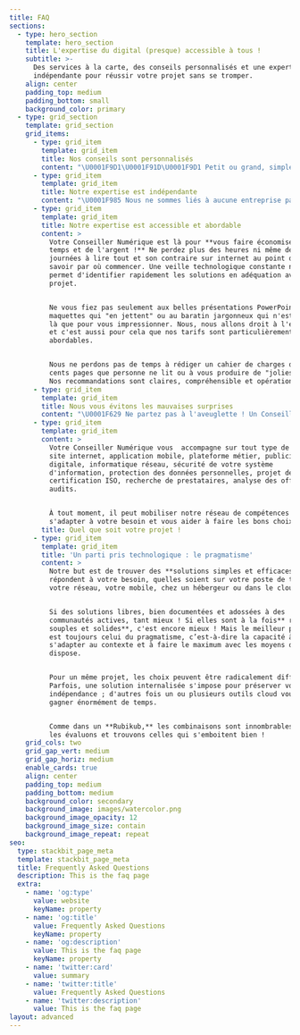 ```yaml
---
title: FAQ
sections:
  - type: hero_section
    template: hero_section
    title: L'expertise du digital (presque) accessible à tous !
    subtitle: >-
      Des services à la carte, des conseils personnalisés et une expertise
      indépendante pour réussir votre projet sans se tromper.
    align: center
    padding_top: medium
    padding_bottom: small
    background_color: primary
  - type: grid_section
    template: grid_section
    grid_items:
      - type: grid_item
        template: grid_item
        title: Nos conseils sont personnalisés
        content: "\U0001F9D1‍\U0001F91D‍\U0001F9D1 Petit ou grand, simple ou complexe, votre projet est unique et nous savons qu'il est important pour vous.\n\nAussi, nous privilégions toujours une écoute approfondie de votre besoin qui se traduit en recommandations claires, précises, et surtout opérationnelles !\n\nVotre Conseiller Numérique est un **interlocuteur unique qui mobilise notre réseau** de compétences pour répondre à vos questions ou suivre votre projet digital.\n"
      - type: grid_item
        template: grid_item
        title: Notre expertise est indépendante
        content: "\U0001F985 Nous ne sommes liés à aucune entreprise particulière, ne touchons aucune commission et n'avons aucun intérêt à vous orienter vers une solution qui ne vous correspondrait pas pleinement. Seul votre intérêt compte !\n"
      - type: grid_item
        template: grid_item
        title: Notre expertise est accessible et abordable
        content: >
          Votre Conseiller Numérique est là pour **vous faire économisez du
          temps et de l'argent !** Ne perdez plus des heures ni même des
          journées à lire tout et son contraire sur internet au point de ne plus
          savoir par où commencer. Une veille technologique constante nous
          permet d'identifier rapidement les solutions en adéquation avec votre
          projet.


          Ne vous fiez pas seulement aux belles présentations PowerPoint, aux
          maquettes qui "en jettent" ou au baratin jargonneux qui n'est souvent
          là que pour vous impressionner. Nous, nous allons droit à l'essentiel
          et c'est aussi pour cela que nos tarifs sont particulièrement
          abordables.


          Nous ne perdons pas de temps à rédiger un cahier de charges de deux
          cents pages que personne ne lit ou à vous produire de "jolies slides".
          Nos recommandations sont claires, compréhensible et opérationnelles.
      - type: grid_item
        template: grid_item
        title: Nous vous évitons les mauvaises surprises
        content: "\U0001F629 Ne partez pas à l'aveuglette ! Un Conseiller Numérique, c'est la meilleure garantie d'éviter les mauvaises surprises : les projets qui s'éternisent ou échouent, les prestataires qui vous font faux bond ou vous baladent, car le client de toute façon \"ni comprend rien\".\n\nLa plupart des entreprises de services numériques font bien leur travail, pas nécessairement les plus grandes ou les plus connues. Mais les agences de communication digitale qui vous facturent des sommes exorbitantes pour un travail parfois très simple ne sont pas rares.\n\nQuoi de plus exaspérant qu'un prestataire qui, une fois le devis signé, fait preuve de mauvaise volonté avec des réponses du type : c'est difficile à faire, on a besoin de deux journées de développement supplémentaires, mais pas avant la semaine prochaine ; le dev est sur un autre projet ; ajoutez un ticket et je vais regarder ; je vous envoie un nouveau devis...\n"
      - type: grid_item
        template: grid_item
        content: >
          Votre Conseiller Numérique vous  accompagne sur tout type de projets :
          site internet, application mobile, plateforme métier, publicité
          digitale, informatique réseau, sécurité de votre système
          d'information, protection des données personnelles, projet de
          certification ISO, recherche de prestataires, analyse des offres,
          audits.


          À tout moment, il peut mobiliser notre réseau de compétences pour
          s'adapter à votre besoin et vous aider à faire les bons choix !
        title: Quel que soit votre projet !
      - type: grid_item
        template: grid_item
        title: 'Un parti pris technologique : le pragmatisme'
        content: >
          Notre but est de trouver des **solutions simples et efficaces** qui
          répondent à votre besoin, quelles soient sur votre poste de travail,
          votre réseau, votre mobile, chez un hébergeur ou dans le cloud.


          Si des solutions libres, bien documentées et adossées à des
          communautés actives, tant mieux ! Si elles sont à la fois** rapides,
          souples et solides**, c'est encore mieux ! Mais le meilleur parti pris
          est toujours celui du pragmatisme, c’est-à-dire la capacité à
          s'adapter au contexte et à faire le maximum avec les moyens dont on
          dispose.


          Pour un même projet, les choix peuvent être radicalement différents.
          Parfois, une solution internalisée s'impose pour préserver votre
          indépendance ; d'autres fois un ou plusieurs outils cloud vous feront
          gagner énormément de temps.


          Comme dans un **Rubikub,** les combinaisons sont innombrables. Nous
          les évaluons et trouvons celles qui s'emboitent bien !
    grid_cols: two
    grid_gap_vert: medium
    grid_gap_horiz: medium
    enable_cards: true
    align: center
    padding_top: medium
    padding_bottom: medium
    background_color: secondary
    background_image: images/watercolor.png
    background_image_opacity: 12
    background_image_size: contain
    background_image_repeat: repeat
seo:
  type: stackbit_page_meta
  template: stackbit_page_meta
  title: Frequently Asked Questions
  description: This is the faq page
  extra:
    - name: 'og:type'
      value: website
      keyName: property
    - name: 'og:title'
      value: Frequently Asked Questions
      keyName: property
    - name: 'og:description'
      value: This is the faq page
      keyName: property
    - name: 'twitter:card'
      value: summary
    - name: 'twitter:title'
      value: Frequently Asked Questions
    - name: 'twitter:description'
      value: This is the faq page
layout: advanced
---
```

